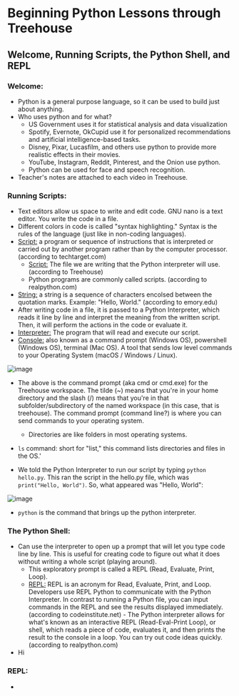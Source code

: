# Beginning Python Lessons through Treehouse

## Welcome, Running Scripts, the Python Shell, and REPL

### Welcome:
- Python is a general purpose language, so it can be used to build just about anything.
- Who uses python and for what?
    - US Government uses it for statistical analysis and data visualization
    - Spotify, Evernote, OkCupid use it for personalized recommendations and artificial intelligence-based tasks.
    - Disney, Pixar, Lucasfilm, and others use python to provide more realistic effects in their movies.
    - YouTube, Instagram, Reddit, Pinterest, and the Onion use python.
    - Python can be used for face and speech recognition.
- Teacher's notes are attached to each video in Treehouse.


### Running Scripts:
- Text editors allow us space to write and edit code. GNU nano is a text editor. You write the code in a file.
- Different colors in code is called "syntax highlighting." Syntax is the rules of the language (just like in non-coding languages).
- <u>Script:</u> a program or sequence of instructions that is interpreted or carried out by another program rather than by the computer processor. (according to techtarget.com)
    - <u>Script:</u> The file we are writing that the Python interpreter will use. (according to Treehouse)
    - Python programs are commonly called scripts. (according to realpython.com)
- <u>String:</u> a string is a sequence of characters encolsed between the quotation marks. Example: "Hello, World." (according to emory.edu)
- After writing code in a file, it is passed to a Python Interpreter, which reads it line by line and interpret the meaning from the written script. Then, it will perform the actions in the code or evaluate it.
- <u>Interpreter:</u> The program that will read and execute our script.
- <u>Console:</u> also known as a command prompt (Windows OS), powershell (Windows OS), terminal (Mac OS). A tool that sends low level commands to your Operating System (macOS / Windows / Linux).

![image](https://github.com/JessieS444/learningPython/assets/157999229/3b1dc688-7843-4c6b-9b81-711958021abf)

- The above is the command prompt (aka cmd or cmd.exe) for the Treehouse workspace. The tilde (~) means that you're in your home directory and the slash (/) means that you're in that subfolder/subdirectory of the named workspace (in this case, that is treehouse). The command prompt (command line?) is where you can send commands to your operating system.
    - Directories are like folders in most operating systems.
- `ls` command: short for "list," this command lists directories and files in the OS.'

- We told the Python Interpreter to run our script by typing `python hello.py`. This ran the script in the hello.py file, which was `print("Hello, World")`. So, what appeared was "Hello, World":

![image](https://github.com/JessieS444/learningPython/assets/157999229/8e26d5a5-806c-4010-89e1-15183862d4cc)


- `python` is the command that brings up the python interpreter.

### The Python Shell:
- Can use the interpreter to open up a prompt that will let you type code line by line. This is useful for creating code to figure out what it does without writing a whole script (playing around).
    - This exploratory prompt is called a REPL (Read, Evaluate, Print, Loop).
    - <u>REPL:</u> REPL is an acronym for Read, Evaluate, Print, and Loop. Developers use REPL Python to communicate with the Python Interpreter. In contrast to running a Python file, you can input commands in the REPL and see the results displayed immediately. (according to codeinstitute.net)
          - The Python interpreter allows for what's known as an interactive REPL (Read-Eval-Print Loop), or shell, which reads a piece of code, evaluates it, and then prints the result to the console in a loop. You can try out code ideas quickly. (according to realpython.com)
- Hi

### REPL:
-
